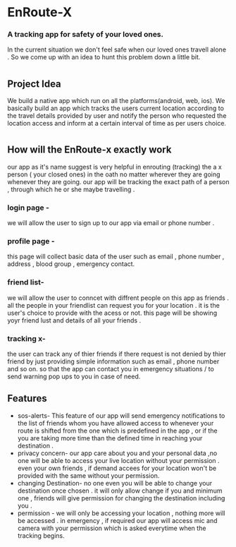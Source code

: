 
# EnRoute-X
### A tracking app for safety of your loved ones.
In the current situation we don't feel safe when our loved ones travell alone . So we come up with an idea to hunt this problem down a little bit.
#
## Project Idea 


We build a native app which run on all the platforms(android, web, ios). We basically build an app which tracks the users current location according to the travel details provided by user and notify the person who requested the location access and inform at a certain interval of time as per users choice.

#

## How will the EnRoute-x exactly work
our app as it's name suggest is very helpful in enrouting (tracking) the a x person ( your closed ones) in the oath no matter wherever they are going whenever they
are going.
our app will be tracking the exact path of a person , through which he or she maybe travelling .

### login page -
 we will allow the user to sign up  to our app via email or phone number .
 
### profile page -
this page will collect basic data of the user such as email , phone number , address , blood group , emergency contact.

### friend list-
we will allow the user to conncet with diffrent people on this app as friends . all the people in your friendlist can request you for your location .
it is the user's choice to provide with the acess or not. this page will be showing yoyr friend lust and details of all your friends .

### tracking x-
the user can track any of thier friends if there request is not denied by thier friend by just providing simple information such as email , phone number and so on.
so that the app can contact you in emergency situations / to send warning pop ups to you in case of need.

## Features 
- sos-alerts-
 This feature of our app will send emergency notifications to the list of friends whom you have allowed access to whenever your route is shifted from the one which is predefined in the app , or if the you are taking more time than the defined time in reaching your destination . 
 - privacy concern-
our app care about you and your personal data ,no one will be able to access your live location without your permission . even your own friends , if demand accees for your location won't be provided with the same without your permission.
- changing Destination- no one  even you will be able to change your destination once chosen . it will only allow change if you and minimum one , friends will give permission for changing the destination including you .
- permission - we will only be accessing your location , nothing more will be accessed . in emergency , if required our app will access mic and camera with your permission which is asked everytime when the tracking begins.



